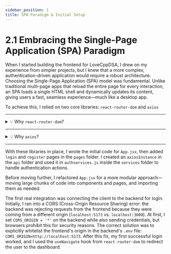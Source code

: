 ```yaml
---
sidebar_position: 1
title: SPA Paradigm & Initial Setup
---
```


# 2.1 Embracing the Single-Page Application (SPA) Paradigm

When I started building the frontend for LoveCppDSA, I drew on my experience from simpler projects, but I knew that a more complex, authentication-driven application would require a robust architecture. Choosing the Single-Page Application (SPA) model was fundamental. Unlike traditional multi-page apps that reload the entire page for every interaction, an SPA loads a single HTML shell and dynamically updates its content, giving users a fast, seamless experience—much like a desktop app.

To achieve this, I relied on two core libraries: `react-router-dom` and `axios`

---

<details>
<summary>💡 Why <code>react-router-dom</code>?</summary>

This application, LoveCppDSA, is designed to have multiple "views" or "screens": a login page, a registration page, and a dashboard where users track their progress. In a traditional website, each of these "screens" would be a separate HTML file. However, since this is a **Single Page Application (SPA)**, everything is handled within a single HTML page.

- **Single Page Application (SPA):** An SPA loads a single HTML page and dynamically updates its content as the user interacts with the application, rather than reloading entire new pages from the server. This provides a faster, smoother, and more "app-like" user experience.
- **The Problem:** Since there's only one HTML page, I needed a way to show different content (like the login form versus the registration form) based on what the user wants to do or what URL they type in. I also wanted users to navigate between these different "screens" without a full page reload.
- **The Solution: react-router-dom:** This library provides **client-side routing** for React applications. It allows me to:
  - **Define different "paths" (URLs)** within the single-page application (e.g., /login, /register, /dashboard).
  - **Render specific React components** when the URL matches a defined path.
  - **Enable navigation** between these paths without causing a full page refresh, making the user experience seamless.

**What are BrowserRouter, Routes, Route, Link from react-router-dom?**

These are the core building blocks I used from react-router-dom to achieve client-side routing:

- **BrowserRouter as Router**:
    - **What it is:** This is the foundational component for react-router-dom. I wrapped my entire application with it. It uses the HTML5 history API (which modifies the browser's URL directly without a full page reload) to keep the UI in sync with the URL.
    - **Why I need it:** It provides the context for all other routing components to work. Without it, Routes, Route, and Link wouldn't know how to interact with the browser's URL. I use it as Router just for a shorter, more conventional alias.
    - **Where it goes:** It *must* wrap the entire application's routing logic. That's why my App component's JSX is enclosed within `<Router>...</Router>`.
- **Routes**:
    - **What it is:** This component is like a container for all the individual Route components. It looks at the current URL and renders the *first* Route whose path matches the URL.
    - **Why I need it:** It efficiently manages multiple Route definitions. Before Routes, you'd use Switch, but Routes is the modern, improved way to handle this.
    - **Where it goes:** Inside BrowserRouter, it contains all the Route definitions.
- **Route**:
    - **What it is:** This component defines a specific path and the React component that should be rendered when that path is active.
    - **Why I need it:** This is how I tell react-router-dom "if the URL is /login, show the LoginPage."
    - **Key Props:**
        - path: The URL path to match (e.g., "/login").
        - element: The React component to render when the path matches (e.g., `<LoginPage />`).
- **Link**:
    - **What it is:** This component is the React Router equivalent of an HTML `<a>` tag.
    - **Why I need it:** When I click a Link component, react-router-dom intercepts the click and changes the URL using the history API *without* causing a full page reload. If I used a regular `<a>` tag, it would trigger a full page reload, defeating the purpose of an SPA.
    - **Key Props:**
        - to: The internal application path to navigate to (e.g., "/login").
</details>

---

<details>
<summary>💡 Why <code>axios</code>?</summary>

- **What it is:** axios is a popular, promise-based HTTP client for the browser and Node.js.
- **Why I chose it:** My frontend React application needed to communicate with the backend Express.js API. This communication happens over HTTP (e.g., sending user credentials for login, fetching topics/problems). axios makes it very easy to send GET, POST, PATCH requests, handle responses, and manage errors. While I *could* have used the native fetch API, axios offers a more streamlined experience, especially for features like request/response interceptors, automatic JSON parsing, and better error handling.
</details>

---

With these libraries in place, I wrote the initial code for `App.jsx`, then added `login` and `register` pages in the `pages` folder. I created an `axiosInstance` in the `api` folder and used it in `authservices.js` inside the `services` folder to handle authentication actions.

Before moving further, I refactored `App.jsx` for a more modular approach—moving large chunks of code into components and pages, and importing them as needed.

The first real integration was connecting the client to the backend for login. Initially, I ran into a CORS (Cross-Origin Resource Sharing) error: the backend was rejecting requests from the frontend because they were coming from a different origin (`localhost:5173` vs. `localhost:3000`). At first, I set `CORS_ORIGIN = '*'` on the backend while also sending credentials, but browsers prohibit this for security reasons. The correct solution was to explicitly whitelist the frontend's origin in the backend's `.env` file: `CORS_ORIGIN=http://localhost:5173`. After this fix, my first successful login worked, and I used the `useNavigate` hook from `react-router-dom` to redirect the user to the dashboard.